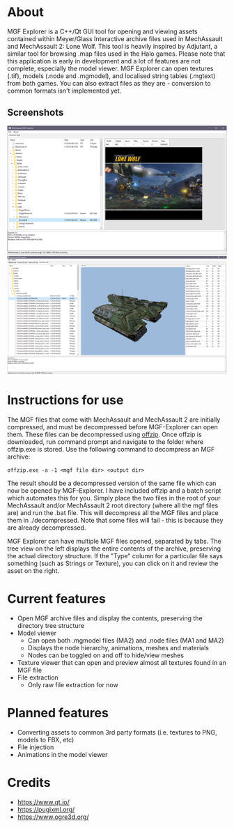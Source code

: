 # About
MGF Explorer is a C++/Qt GUI tool for opening and viewing assets contained within Meyer/Glass Interactive archive files used in MechAssault and MechAssault 2: Lone Wolf. This tool is heavily inspired by Adjutant, a similar tool for browsing .map files used in the Halo games. Please note that this application is early in development and a lot of features are not complete, especially the model viewer. MGF Explorer can open textures (.tif), models (.node and .mgmodel), and localised string tables (.mgtext) from both games. You can also extract files as they are - conversion to common formats isn't implemented yet.

## Screenshots
![](screenshots/wxMGF-Explorer_IZH1aVM9om.png)
![](screenshots/wxMGF-Explorer_ZGrCqDhIu0.png)

# Instructions for use
The MGF files that come with MechAssault and MechAssault 2 are initially compressed, and must be decompressed before MGF-Explorer can open them.
These files can be decompressed using [offzip](http://aluigi.altervista.org/mytoolz/offzip.zip "http://aluigi.altervista.org/mytoolz/offzip.zip"). Once offzip is downloaded, run command prompt and navigate to the folder where offzip.exe is stored.
Use the following command to decompress an MGF archive:
```
offzip.exe -a -1 <mgf file dir> <output dir>
```
The result should be a decompressed version of the same file which can now be opened by MGF-Explorer.
I have included offzip and a batch script which automates this for you. Simply place the two files in the root of your MechAssault and/or MechAssault 2 root directory (where all the mgf files are) and run the .bat file. This will decompress all the MGF files and place them in ./decompressed. Note that some files will fail - this is because they are already decompressed.

MGF Explorer can have multiple MGF files opened, separated by tabs. The tree view on the left displays the entire contents of the archive, preserving the actual directory structure. If the "Type" column for a particular file says something (such as Strings or Texture), you can click on it and review the asset on the right.

# Current features
* Open MGF archive files and display the contents, preserving the directory tree structure
* Model viewer
  * Can open both .mgmodel files (MA2) and .node files (MA1 and MA2)
  * Displays the node hierarchy, animations, meshes and materials
  * Nodes can be toggled on and off to hide/view meshes
* Texture viewer that can open and preview almost all textures found in an MGF file
* File extraction
  * Only raw file extraction for now
	
# Planned features
* Converting assets to common 3rd party formats (i.e. textures to PNG, models to FBX, etc)
* File injection
* Animations in the model viewer

# Credits
* https://www.qt.io/
* https://pugixml.org/
* https://www.ogre3d.org/